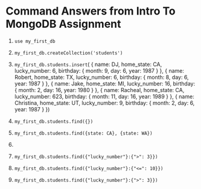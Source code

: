 # Command Answers from Intro To MongoDB Assignment

1. `use my_first_db`
2. `my_first_db.createCollection('students')`
3. `my_first_db.students.insert`(
  {
    name: DJ, home_state: CA, 
    lucky_number: 6, 
    birthday: { 
                month: 9, 
                day: 6, 
                year: 1987
              }
  },
  {
    name: Robert, home_state: TX, 
    lucky_number: 6, 
    birthday: { 
                month: 8, 
                day: 6, 
                year: 1987
              }
  },
  {
    name: Jake, home_state: MI, 
    lucky_number: 16, 
    birthday: { 
                month: 2, 
                day: 16, 
                year: 1980
              }
  },
  {
    name: Racheal, home_state: CA, 
    lucky_number: 623, 
    birthday: { 
                month: 11, 
                day: 16, 
                year: 1989
              }
  },
  {
    name: Christina, home_state: UT, 
    lucky_number: 9, 
    birthday: { 
                month: 2, 
                day: 6, 
                year: 1987
              }
  })

5. `my_first_db.students.find({})`
6. `my_first_db.students.find({state: CA}, {state: WA})`
7. 
  1. `my_first_db.students.find({"lucky_number"}:{">": 3}})`
  2. `my_first_db.students.find({"lucky_number"}:{"<=": 10}})`
  3. `my_first_db.students.find({"lucky_number"}:{">": 3}})`